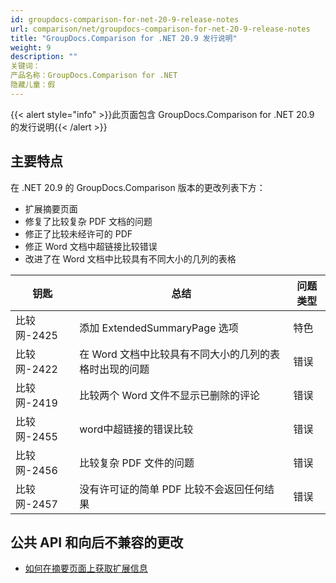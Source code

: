 ```yaml
---
id: groupdocs-comparison-for-net-20-9-release-notes
url: comparison/net/groupdocs-comparison-for-net-20-9-release-notes
title: "GroupDocs.Comparison for .NET 20.9 发行说明"
weight: 9
description: ""
关键词：
产品名称：GroupDocs.Comparison for .NET
隐藏儿童：假
---
```

{{< alert style="info" >}}此页面包含 GroupDocs.Comparison for .NET 20.9 的发行说明{{< /alert >}}

## 主要特点

在 .NET 20.9 的 GroupDocs.Comparison 版本的更改列表下方：
* 扩展摘要页面
* 修复了比较复杂 PDF 文档的问题
* 修正了比较未经许可的 PDF
* 修正 Word 文档中超链接比较错误
* 改进了在 Word 文档中比较具有不同大小的几列的表格


|钥匙 |总结 |问题类型 |
| --- | --- | --- |
|比较网-2425 |添加 ExtendedSummaryPage 选项 |特色 |
|比较网-2422 |在 Word 文档中比较具有不同大小的几列的表格时出现的问题 |错误 |
|比较网-2419 |比较两个 Word 文件不显示已删除的评论 |错误 |
|比较网-2455 | word中超链接的错误比较|错误 |
|比较网-2456 |比较复杂 PDF 文件的问题 |错误 |
|比较网-2457 |没有许可证的简单 PDF 比较不会返回任何结果 |错误 |


## 公共 API 和向后不兼容的更改

* [如何在摘要页面上获取扩展信息](https://docs.groupdocs.com/comparison/net/get-extended-information-on-the-summary-page/)

